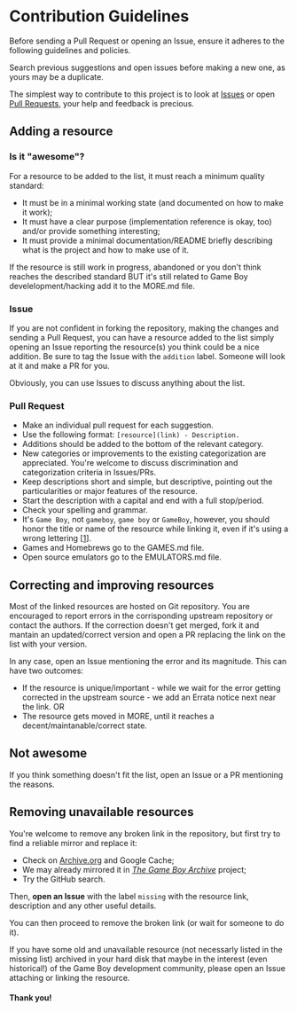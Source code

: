 # Contribution Guidelines

Before sending a Pull Request or opening an Issue, ensure it adheres to the following guidelines and policies.

Search previous suggestions and open issues before making a new one, as yours may be a duplicate.

The simplest way to contribute to this project is to look at [Issues](https://github.com/avivace/awesome-gbdev/issues) or open [Pull Requests](https://github.com/avivace/awesome-gbdev/pulls), your help and feedback is precious.


## Adding a resource

### Is it "awesome"?

For a resource to be added to the list, it must reach a minimum quality standard:

- It must be in a minimal working state (and documented on how to make it work);
- It must have a clear purpose (implementation reference is okay, too) and/or provide something interesting;
- It must provide a minimal documentation/README briefly describing what is the project and how to make use of it.

If the resource is still work in progress, abandoned or you don't think reaches the described standard BUT it's still related to Game Boy develelopment/hacking add it to the MORE.md file.

### Issue

If you are not confident in forking the repository, making the changes and sending a Pull Request, you can have a resource added to the list simply opening an Issue reporting the resource(s) you think could be a nice addition. Be sure to tag the Issue with the `addition` label. Someone will look at it and make a PR for you.

Obviously, you can use Issues to discuss anything about the list.

### Pull Request

- Make an individual pull request for each suggestion.
- Use the following format: `[resource](link) - Description.`
- Additions should be added to the bottom of the relevant category.
- New categories or improvements to the existing categorization are appreciated. You're welcome to discuss discrimination and categorization criteria in Issues/PRs.
- Keep descriptions short and simple, but descriptive, pointing out the particularities or major features of the resource.
- Start the description with a capital and end with a full stop/period.
- Check your spelling and grammar.
- It's `Game Boy`, not `gameboy`, `game boy` or `GameBoy`, however, you should honor the title or name of the resource while linking it, even if it's using a wrong lettering \[[1](https://github.com/avivace/awesome-gbdev/issues/34)\].
- Games and Homebrews go to the GAMES.md file.
- Open source emulators go to the EMULATORS.md file.

## Correcting and improving resources

Most of the linked resources are hosted on Git repository. You are encouraged to report errors in the corrisponding upstream repository or contact the authors. If the correction doesn't get merged, fork it and mantain an updated/correct version and open a PR replacing the link on the list with your version.

In any case, open an Issue mentioning the error and its magnitude. This can have two outcomes:

- If the resource is unique/important - while we wait for the error getting corrected in the upstream source - we add an Errata notice next near the link. OR
- The resource gets moved in MORE, until it reaches a decent/maintanable/correct state.

## Not awesome

If you think something doesn't fit the list, open an Issue or a PR mentioning the reasons.

## Removing unavailable resources

You're welcome to remove any broken link in the repository, but first try to find a reliable mirror and replace it:

- Check on [Archive.org](https://archive.org/) and Google Cache;
- We may already mirrored it in [*The Game Boy Archive*](https://github.com/gb-archive/core) project;
- Try the GitHub search.

Then, **open an Issue** with the label `missing` with the resource link, description and any other useful details.

You can then proceed to remove the broken link (or wait for someone to do it).

If you have some old and unavailable resource (not necessarly listed in the missing list) archived in your hard disk that maybe in the interest (even historical!) of the Game Boy development community, please open an Issue attaching or linking the resource.

#### Thank you!
